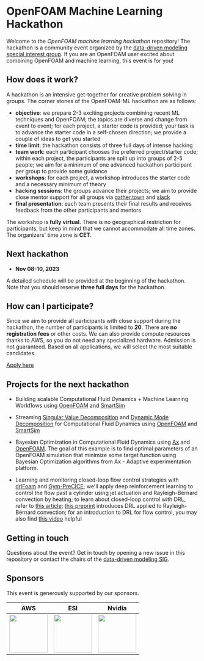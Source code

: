 # OpenFOAM Machine Learning Hackathon

Welcome to the *OpenFOAM machine learning hackathon* repository! The hackathon is a community event organized by the [data-driven modeling special interest group](https://wiki.openfoam.com/Data_Driven_Modelling_Special_Interest_Group). If you are an OpenFOAM user excited about combining OpenFOAM and machine learning, this event is for you!

## How does it work?

A hackathon is an intensive get-together for creative problem solving in groups. The corner stones of the OpenFOAM-ML hackathon are as follows:

- **objective**: we prepare 2-3 exciting projects combining recent ML techniques and OpenFOAM; the topics are diverse and change from event to event; for each project, a starter code is provided; your task is to advance the starter code in a self-chosen direction; we provide a couple of ideas to get you started
- **time limit**: the hackathon consists of three full days of intense hacking
- **team work**: each participant chooses the preferred project/starter code; within each project, the participants are split up into groups of 2-5 people; we aim for a minimum of one advanced hackathon participant per group to provide some guidance
- **workshops**: for each project, a workshop introduces the starter code and a necessary minimum of theory
- **hacking sessions**: the groups advance their projects; we aim to provide close mentor support for all groups via [gather.town](https://www.gather.town/) and [slack](https://slack.com/)
- **final presentation**: each team presents their final results and receives feedback from the other participants and mentors

The workshop is **fully virtual**. There is no geographical restriction for participants, but keep in mind that we cannot accommodate all time zones. The organizers' time zone is **CET**.

## Next hackathon

- **Nov 08-10, 2023**

A detailed schedule will be provided at the beginning of the hackathon. Note that you should reserve **three full days** for the hackathon.

## How can I participate?

Since we aim to provide all participants with close support during the hackathon, the number of participants is limited to **20**. There are **no registration fees** or other costs. We can also provide compute resources thanks to AWS, so you do not need any specialized hardware. Admission is not guaranteed. Based on all applications, we will select the most suitable candidates.

[Apply here](https://forms.gle/HTH8VtX44qhpwMoq9)

## Projects for the next hackathon

- Building scalable Computational Fluid Dynamics + Machine Learning Workflows using [OpenFOAM](https://www.openfoam.com/) and [SmartSim](https://github.com/CrayLabs/SmartSim) 

- Streaming [Singular Value Decomposition](https://www.youtube.com/watch?v=gXbThCXjZFM&list=PLMrJAkhIeNNSVjnsviglFoY2nXildDCcv) and [Dynamic Mode Decomposition](https://www.youtube.com/watch?v=sQvrK8AGCAo&pp=ygUoc3RldmUgYnJ1bnRvbiBkeW5hbWljIG1vZGUgZGVjb21wb3NpdGlvbg%3D%3D) for Computational Fluid Dynamics using [OpenFOAM](https://www.openfoam.com/) and [SmartSim](https://github.com/CrayLabs/SmartSim)

- Bayesian Optimization in Computational Fluid Dynamics using [Ax](https://ax.dev/) and [OpenFOAM](https://www.openfoam.com/documentation/guides/latest/doc/). The goal of this example is to find optimal parameters of an OpenFOAM simulation that minimize some target function using Bayesian Optimization algorithms from Ax - Adaptive experimentation platform.

- Learning and monitoring closed-loop flow control strategies with [drlFoam](https://github.com/OFDataCommittee/drlfoam) and [Gym-PreCICE](https://github.com/gymprecice/gymprecice); we'll apply deep reinforcement learning to control the flow past a cylinder using jet actuation and Rayleigh-Bérnard convection by heating; to learn about closed-loop control with DRL, refer to [this article](https://arxiv.org/pdf/1906.10382.pdf); [this preprint](https://arxiv.org/abs/2304.02370) introduces DRL applied to Rayleigh-Bérnard convection; for an introduction to DRL for flow control, you may also find [this video](https://www.youtube.com/watch?v=q1AxT8grMdk&t=3897s) helpful

## Getting in touch

Questions about the event? Get in touch by opening a new issue in this repository or contact the chairs of the [data-driven modeling SIG](https://wiki.openfoam.com/Data_Driven_Modelling_Special_Interest_Group).

## Sponsors

This event is generously supported by our sponsors.

 AWS | ESI | Nvidia
:---:|:---:|:------:
| <img src="https://upload.wikimedia.org/wikipedia/commons/thumb/9/93/Amazon_Web_Services_Logo.svg/1280px-Amazon_Web_Services_Logo.svg.png" height="100" />  | <img src="https://upload.wikimedia.org/wikipedia/de/2/27/ESI_Group_Logo.svg" height="100" />  | <img src="https://www.nvidia.com/content/dam/en-zz/Solutions/about-nvidia/logo-and-brand/01-nvidia-logo-vert-500x200-2c50-d.png" height="100" /> 
